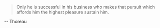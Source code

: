 ---
---

> Only he is successful in his business who makes that pursuit which affords him the highest pleasure sustain him.

-- Thoreau